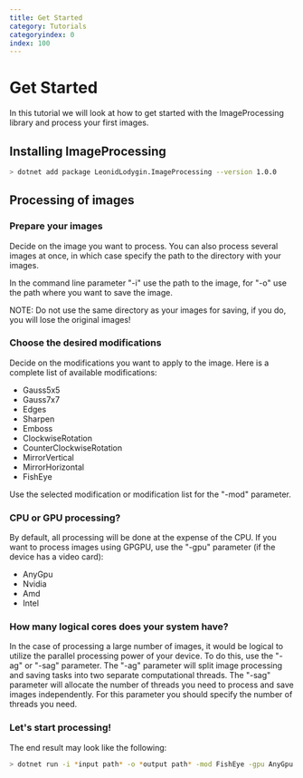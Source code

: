 ```yaml
---
title: Get Started
category: Tutorials
categoryindex: 0
index: 100
---
```


# Get Started

In this tutorial we will look at how to get started with the ImageProcessing library and process your first images.

## Installing ImageProcessing

```sh
> dotnet add package LeonidLodygin.ImageProcessing --version 1.0.0
```

## Processing of images

### Prepare your images

Decide on the image you want to process. You can also process several images at once, in which case specify the path to the directory with your images.

In the command line parameter "-i" use the path to the image, for "-o" use the path where you want to save the image.
<div class="alert alert-primary" role="alert">
    <p>
        NOTE: Do not use the same directory as your images for saving, if you do, you will lose the original images!
    </p>
</div>

### Choose the desired modifications

Decide on the modifications you want to apply to the image. Here is a complete list of available modifications:

- Gauss5x5 
- Gauss7x7
- Edges
- Sharpen
- Emboss
- ClockwiseRotation
- CounterClockwiseRotation
- MirrorVertical
- MirrorHorizontal
- FishEye

Use the selected modification or modification list for the "-mod" parameter.

### CPU or GPU processing?

By default, all processing will be done at the expense of the CPU. If you want to process images using GPGPU, use the "-gpu" parameter (if the device has a video card):

- AnyGpu
- Nvidia
- Amd
- Intel

### How many logical cores does your system have?

In the case of processing a large number of images, it would be logical to utilize the parallel processing power of your device. To do this, use the "-ag" or "-sag" parameter. The "-ag" parameter will split image processing and saving tasks into two separate computational threads. The "-sag" parameter will allocate the number of threads you need to process and save images independently. For this parameter you should specify the number of threads you need.

### Let's start processing!

The end result may look like the following:
```sh
> dotnet run -i *input path* -o *output path* -mod FishEye -gpu AnyGpu
```